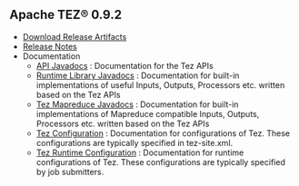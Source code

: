 <!--
   Licensed to the Apache Software Foundation (ASF) under one or more
   contributor license agreements.  See the NOTICE file distributed with
   this work for additional information regarding copyright ownership.
   The ASF licenses this file to You under the Apache License, Version 2.0
   (the "License"); you may not use this file except in compliance with
   the License.  You may obtain a copy of the License at

       http://www.apache.org/licenses/LICENSE-2.0

   Unless required by applicable law or agreed to in writing, software
   distributed under the License is distributed on an "AS IS" BASIS,
   WITHOUT WARRANTIES OR CONDITIONS OF ANY KIND, either express or implied.
   See the License for the specific language governing permissions and
   limitations under the License.
-->

<head><title>Apache TEZ&reg; 0.9.2</title></head>

Apache TEZ&reg; 0.9.2
----------------------

- [Download Release Artifacts](http://www.apache.org/dyn/closer.lua/tez/0.9.2/)
- [Release Notes](0.9.2/release-notes.txt)
- Documentation
    - [API Javadocs](0.9.2/tez-api-javadocs/index.html) : Documentation for the Tez APIs
    - [Runtime Library Javadocs](0.9.2/tez-runtime-library-javadocs/index.html) : Documentation for built-in implementations of useful Inputs, Outputs, Processors etc. written based on the Tez APIs 
    - [Tez Mapreduce Javadocs](0.9.2/tez-mapreduce-javadocs/index.html) : Documentation for built-in implementations of Mapreduce compatible Inputs, Outputs, Processors etc. written based on the Tez APIs 
    - [Tez Configuration](0.9.2/tez-api-javadocs/configs/TezConfiguration.html) : Documentation for configurations of Tez. These configurations are typically specified in tez-site.xml.
    - [Tez Runtime Configuration](0.9.2/tez-runtime-library-javadocs/configs/TezRuntimeConfiguration.html) : Documentation for runtime configurations of Tez. These configurations are typically specified by job submitters.
